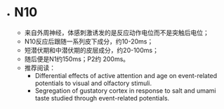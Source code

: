 - # N10  
	- 来自外周神经，体感刺激诱发的是反应动作电位而不是突触后电位；  
	- N10反应后跟随一系列皮下成分，约10-20ms；  
	- 短潜伏期和中潜伏期的皮层成分，约20-100ms；  
	- 随后便是N1约150ms；P2约 200ms。  
	- 推荐阅读：  
		- Differential effects of active attention and age on event-related potentials to visual and olfactory stimuli. 
		- Segregation of gustatory cortex in response to salt and umami taste studied through event-related potentials. 